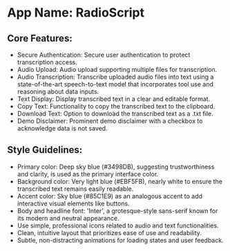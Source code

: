 # **App Name**: RadioScript

## Core Features:

- Secure Authentication: Secure user authentication to protect transcription access.
- Audio Upload: Audio upload supporting multiple files for transcription.
- Audio Transcription: Transcribe uploaded audio files into text using a state-of-the-art speech-to-text model that incorporates tool use and reasoning about data inputs.
- Text Display: Display transcribed text in a clear and editable format.
- Copy Text: Functionality to copy the transcribed text to the clipboard.
- Download Text: Option to download the transcribed text as a .txt file.
- Demo Disclaimer: Prominent demo disclaimer with a checkbox to acknowledge data is not saved.

## Style Guidelines:

- Primary color: Deep sky blue (#3498DB), suggesting trustworthiness and clarity, is used as the primary interface color.
- Background color: Very light blue (#EBF5FB), nearly white to ensure the transcribed text remains easily readable.
- Accent color: Sky blue (#85C1E9) as an analogous accent to add interactive visual elements like buttons.
- Body and headline font: 'Inter', a grotesque-style sans-serif known for its modern and neutral appearance.
- Use simple, professional icons related to audio and text functionalities.
- Clean, intuitive layout that prioritizes ease of use and readability.
- Subtle, non-distracting animations for loading states and user feedback.